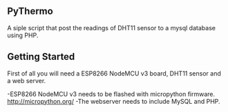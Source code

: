 ## PyThermo
A siple script that post the readings of DHT11 sensor to a mysql database using PHP.

## Getting Started
First of all you will need a ESP8266 NodeMCU v3 board, DHT11 sensor and a web server.

-ESP8266 NodeMCU v3 needs to be flashed with micropython firmware.
http://micropython.org/
-The webserver needs to include MySQL and PHP.
